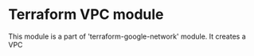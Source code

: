 # Terraform VPC module

This module is a part of 'terraform-google-network' module. It creates a VPC 